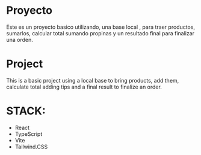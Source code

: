 # Proyecto
Este es un proyecto basico utilizando, una base local , para traer productos, sumarlos, calcular total sumando propinas y un resultado final para finalizar una orden.

# Project
This is a basic project using a local base to bring products, add them, calculate total adding tips and a final result to finalize an order.

# STACK:
 - React
 - TypeScript 
 - Vite 
 - Tailwind.CSS

